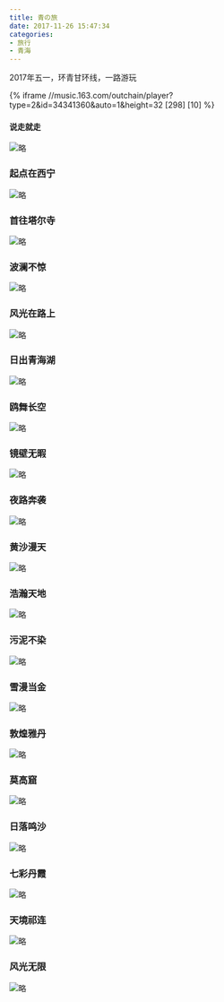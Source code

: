 ```yaml
---
title: 青の旅
date: 2017-11-26 15:47:34
categories:
- 旅行
- 青海
---
```


2017年五一，环青甘环线，一路游玩

<!-- more -->

{% iframe //music.163.com/outchain/player?type=2&id=34341360&auto=1&height=32 [298] [10] %}

#### 说走就走
![略](http://p08hg0gm8.bkt.clouddn.com/blog/image/qinghai/trip/01?imageMogr2/auto-orient/format/webp/interlace/1/blur/1x0/quality/75|watermark/2/text/5pyo44Gu57yY/font/5b6u6L2v6ZuF6buR/fontsize/240/fill/I0VGRjRGNg==/dissolve/66/gravity/South/dx/10/dy/10|imageslim "青甘环线")

### 起点在西宁
![略](http://p08hg0gm8.bkt.clouddn.com/blog/image/qinghai/trip/02?imageMogr2/auto-orient/format/webp/interlace/1/blur/1x0/quality/75|watermark/2/text/5pyo44Gu57yY/font/5b6u6L2v6ZuF6buR/fontsize/240/fill/I0VGRjRGNg==/dissolve/66/gravity/South/dx/10/dy/10|imageslim "西宁宾馆")

### 首往塔尔寺
![略](http://p08hg0gm8.bkt.clouddn.com/blog/image/qinghai/trip/03?imageMogr2/auto-orient/format/webp/interlace/1/blur/1x0/quality/75|watermark/2/text/5pyo44Gu57yY/font/5b6u6L2v6ZuF6buR/fontsize/240/fill/I0VGRjRGNg==/dissolve/66/gravity/South/dx/10/dy/10|imageslim "塔尔寺")

### 波澜不惊
![略](http://p08hg0gm8.bkt.clouddn.com/blog/image/qinghai/trip/04?imageMogr2/auto-orient/format/webp/interlace/1/blur/1x0/quality/75|watermark/2/text/5pyo44Gu57yY/font/5b6u6L2v6ZuF6buR/fontsize/240/fill/I0VGRjRGNg==/dissolve/66/gravity/South/dx/10/dy/10|imageslim "青海湖")

### 风光在路上
![略](http://p08hg0gm8.bkt.clouddn.com/blog/image/qinghai/trip/05?imageMogr2/auto-orient/format/webp/interlace/1/blur/1x0/quality/75|watermark/2/text/5pyo44Gu57yY/font/5b6u6L2v6ZuF6buR/fontsize/240/fill/I0VGRjRGNg==/dissolve/66/gravity/South/dx/10/dy/10|imageslim "长途奔袭")

### 日出青海湖
![略](http://p08hg0gm8.bkt.clouddn.com/blog/image/qinghai/trip/06?imageMogr2/auto-orient/format/webp/interlace/1/blur/1x0/quality/75|watermark/2/text/5pyo44Gu57yY/font/5b6u6L2v6ZuF6buR/fontsize/240/fill/I0VGRjRGNg==/dissolve/66/gravity/South/dx/10/dy/10|imageslim "黑马河")

### 鸥舞长空
![略](http://p08hg0gm8.bkt.clouddn.com/blog/image/qinghai/trip/07?imageMogr2/auto-orient/format/webp/interlace/1/blur/1x0/quality/75|watermark/2/text/5pyo44Gu57yY/font/5b6u6L2v6ZuF6buR/fontsize/240/fill/I0VGRjRGNg==/dissolve/66/gravity/South/dx/10/dy/10|imageslim "鸟岛")

### 镜壁无暇
![略](http://p08hg0gm8.bkt.clouddn.com/blog/image/qinghai/trip/08?imageMogr2/auto-orient/format/webp/interlace/1/blur/1x0/quality/75|watermark/2/text/5pyo44Gu57yY/font/5b6u6L2v6ZuF6buR/fontsize/240/fill/I0VGRjRGNg==/dissolve/66/gravity/South/dx/10/dy/10|imageslim "茶卡盐湖")

### 夜路奔袭
![略](http://p08hg0gm8.bkt.clouddn.com/blog/image/qinghai/trip/09?imageMogr2/auto-orient/format/webp/interlace/1/blur/1x0/quality/75|watermark/2/text/5pyo44Gu57yY/font/5b6u6L2v6ZuF6buR/fontsize/240/fill/I0VGRjRGNg==/dissolve/66/gravity/South/dx/10/dy/10|imageslim "德令哈")

### 黄沙漫天
![略](http://p08hg0gm8.bkt.clouddn.com/blog/image/qinghai/trip/10?imageMogr2/auto-orient/format/webp/interlace/1/blur/1x0/quality/75|watermark/2/text/5pyo44Gu57yY/font/5b6u6L2v6ZuF6buR/fontsize/240/fill/I0VGRjRGNg==/dissolve/66/gravity/South/dx/10/dy/10|imageslim "戈壁滩")

### 浩瀚天地
![略](http://p08hg0gm8.bkt.clouddn.com/blog/image/qinghai/trip/11?imageMogr2/auto-orient/format/webp/interlace/1/blur/1x0/quality/75|watermark/2/text/5pyo44Gu57yY/font/5b6u6L2v6ZuF6buR/fontsize/240/fill/I0VGRjRGNg==/dissolve/66/gravity/South/dx/10/dy/10|imageslim "冷湖雅丹")

### 污泥不染
![略](http://p08hg0gm8.bkt.clouddn.com/blog/image/qinghai/trip/12?imageMogr2/auto-orient/format/webp/interlace/1/blur/1x0/quality/75|watermark/2/text/5pyo44Gu57yY/font/5b6u6L2v6ZuF6buR/fontsize/240/fill/I0VGRjRGNg==/dissolve/66/gravity/South/dx/10/dy/10|imageslim "水上雅丹")

### 雪漫当金
![略](http://p08hg0gm8.bkt.clouddn.com/blog/image/qinghai/trip/13?imageMogr2/auto-orient/format/webp/interlace/1/blur/1x0/quality/75|watermark/2/text/5pyo44Gu57yY/font/5b6u6L2v6ZuF6buR/fontsize/240/fill/I0VGRjRGNg==/dissolve/66/gravity/South/dx/10/dy/10|imageslim "当金山")

### 敦煌雅丹
![略](http://p08hg0gm8.bkt.clouddn.com/blog/image/qinghai/trip/14?imageMogr2/auto-orient/format/webp/interlace/1/blur/1x0/quality/75|watermark/2/text/5pyo44Gu57yY/font/5b6u6L2v6ZuF6buR/fontsize/240/fill/I0VGRjRGNg==/dissolve/66/gravity/South/dx/10/dy/10|imageslim "敦煌雅丹")

### 莫高窟
![略](http://p08hg0gm8.bkt.clouddn.com/blog/image/qinghai/trip/15?imageMogr2/auto-orient/format/webp/interlace/1/blur/1x0/quality/75|watermark/2/text/5pyo44Gu57yY/font/5b6u6L2v6ZuF6buR/fontsize/240/fill/I0VGRjRGNg==/dissolve/66/gravity/South/dx/10/dy/10|imageslim "莫高窟")

### 日落鸣沙
![略](http://p08hg0gm8.bkt.clouddn.com/blog/image/qinghai/trip/16?imageMogr2/auto-orient/format/webp/interlace/1/blur/1x0/quality/75|watermark/2/text/5pyo44Gu57yY/font/5b6u6L2v6ZuF6buR/fontsize/240/fill/I0VGRjRGNg==/dissolve/66/gravity/South/dx/10/dy/10|imageslim "鸣沙山")

### 七彩丹霞
![略](http://p08hg0gm8.bkt.clouddn.com/blog/image/qinghai/trip/17?imageMogr2/auto-orient/format/webp/interlace/1/blur/1x0/quality/75|watermark/2/text/5pyo44Gu57yY/font/5b6u6L2v6ZuF6buR/fontsize/240/fill/I0VGRjRGNg==/dissolve/66/gravity/South/dx/10/dy/10|imageslim "七彩丹霞")

### 天境祁连
![略](http://p08hg0gm8.bkt.clouddn.com/blog/image/qinghai/trip/18?imageMogr2/auto-orient/format/webp/interlace/1/blur/1x0/quality/75|watermark/2/text/5pyo44Gu57yY/font/5b6u6L2v6ZuF6buR/fontsize/240/fill/I0VGRjRGNg==/dissolve/66/gravity/South/dx/10/dy/10|imageslim "天境祁连")

### 风光无限
![略](http://p08hg0gm8.bkt.clouddn.com/blog/image/qinghai/trip/19?imageMogr2/auto-orient/format/webp/interlace/1/blur/1x0/quality/75|watermark/2/text/5pyo44Gu57yY/font/5b6u6L2v6ZuF6buR/fontsize/240/fill/I0VGRjRGNg==/dissolve/66/gravity/South/dx/10/dy/10|imageslim "风光无限")
